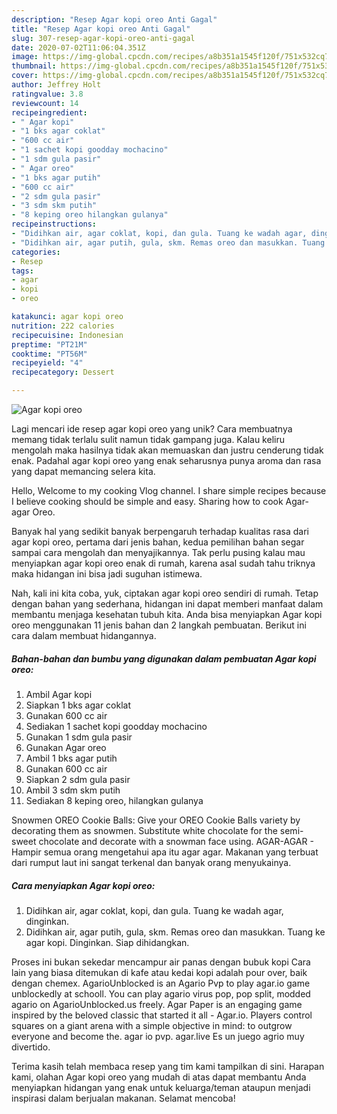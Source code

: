 ```yaml
---
description: "Resep Agar kopi oreo Anti Gagal"
title: "Resep Agar kopi oreo Anti Gagal"
slug: 307-resep-agar-kopi-oreo-anti-gagal
date: 2020-07-02T11:06:04.351Z
image: https://img-global.cpcdn.com/recipes/a8b351a1545f120f/751x532cq70/agar-kopi-oreo-foto-resep-utama.jpg
thumbnail: https://img-global.cpcdn.com/recipes/a8b351a1545f120f/751x532cq70/agar-kopi-oreo-foto-resep-utama.jpg
cover: https://img-global.cpcdn.com/recipes/a8b351a1545f120f/751x532cq70/agar-kopi-oreo-foto-resep-utama.jpg
author: Jeffrey Holt
ratingvalue: 3.8
reviewcount: 14
recipeingredient:
- " Agar kopi"
- "1 bks agar coklat"
- "600 cc air"
- "1 sachet kopi goodday mochacino"
- "1 sdm gula pasir"
- " Agar oreo"
- "1 bks agar putih"
- "600 cc air"
- "2 sdm gula pasir"
- "3 sdm skm putih"
- "8 keping oreo hilangkan gulanya"
recipeinstructions:
- "Didihkan air, agar coklat, kopi, dan gula. Tuang ke wadah agar, dinginkan."
- "Didihkan air, agar putih, gula, skm. Remas oreo dan masukkan. Tuang ke agar kopi. Dinginkan. Siap dihidangkan."
categories:
- Resep
tags:
- agar
- kopi
- oreo

katakunci: agar kopi oreo 
nutrition: 222 calories
recipecuisine: Indonesian
preptime: "PT21M"
cooktime: "PT56M"
recipeyield: "4"
recipecategory: Dessert

---
```



![Agar kopi oreo](https://img-global.cpcdn.com/recipes/a8b351a1545f120f/751x532cq70/agar-kopi-oreo-foto-resep-utama.jpg)

Lagi mencari ide resep agar kopi oreo yang unik? Cara membuatnya memang tidak terlalu sulit namun tidak gampang juga. Kalau keliru mengolah maka hasilnya tidak akan memuaskan dan justru cenderung tidak enak. Padahal agar kopi oreo yang enak seharusnya punya aroma dan rasa yang dapat memancing selera kita.

Hello, Welcome to my cooking Vlog channel. I share simple recipes because I believe cooking should be simple and easy. Sharing how to cook Agar-agar Oreo.

Banyak hal yang sedikit banyak berpengaruh terhadap kualitas rasa dari agar kopi oreo, pertama dari jenis bahan, kedua pemilihan bahan segar sampai cara mengolah dan menyajikannya. Tak perlu pusing kalau mau menyiapkan agar kopi oreo enak di rumah, karena asal sudah tahu triknya maka hidangan ini bisa jadi suguhan istimewa.


Nah, kali ini kita coba, yuk, ciptakan agar kopi oreo sendiri di rumah. Tetap dengan bahan yang sederhana, hidangan ini dapat memberi manfaat dalam membantu menjaga kesehatan tubuh kita. Anda bisa menyiapkan Agar kopi oreo menggunakan 11 jenis bahan dan 2 langkah pembuatan. Berikut ini cara dalam membuat hidangannya.

<!--inarticleads1-->

##### Bahan-bahan dan bumbu yang digunakan dalam pembuatan Agar kopi oreo:

1. Ambil  Agar kopi
1. Siapkan 1 bks agar coklat
1. Gunakan 600 cc air
1. Sediakan 1 sachet kopi goodday mochacino
1. Gunakan 1 sdm gula pasir
1. Gunakan  Agar oreo
1. Ambil 1 bks agar putih
1. Gunakan 600 cc air
1. Siapkan 2 sdm gula pasir
1. Ambil 3 sdm skm putih
1. Sediakan 8 keping oreo, hilangkan gulanya


Snowmen OREO Cookie Balls: Give your OREO Cookie Balls variety by decorating them as snowmen. Substitute white chocolate for the semi-sweet chocolate and decorate with a snowman face using. AGAR-AGAR - Hampir semua orang mengetahui apa itu agar agar. Makanan yang terbuat dari rumput laut ini sangat terkenal dan banyak orang menyukainya. 

<!--inarticleads2-->

##### Cara menyiapkan Agar kopi oreo:

1. Didihkan air, agar coklat, kopi, dan gula. Tuang ke wadah agar, dinginkan.
1. Didihkan air, agar putih, gula, skm. Remas oreo dan masukkan. Tuang ke agar kopi. Dinginkan. Siap dihidangkan.


Proses ini bukan sekedar mencampur air panas dengan bubuk kopi Cara lain yang biasa ditemukan di kafe atau kedai kopi adalah pour over, baik dengan chemex. AgarioUnblocked is an Agario Pvp to play agar.io game unblockedly at schooll. You can play agario virus pop, pop split, modded agario on AgarioUnblocked.us freely. Agar Paper is an engaging game inspired by the beloved classic that started it all - Agar.io. Players control squares on a giant arena with a simple objective in mind: to outgrow everyone and become the. agar io pvp. agar.live Es un juego agrio muy divertido. 

Terima kasih telah membaca resep yang tim kami tampilkan di sini. Harapan kami, olahan Agar kopi oreo yang mudah di atas dapat membantu Anda menyiapkan hidangan yang enak untuk keluarga/teman ataupun menjadi inspirasi dalam berjualan makanan. Selamat mencoba!

